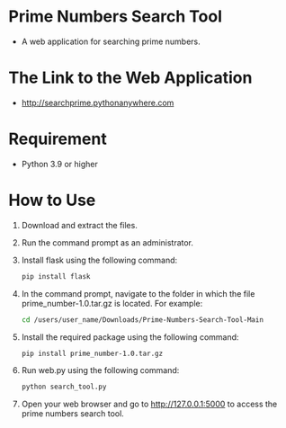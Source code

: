 # Prime Numbers Search Tool
- A web application for searching prime numbers.
# The Link to the Web Application
- http://searchprime.pythonanywhere.com
# Requirement
- Python 3.9 or higher
# How to Use
1. Download and extract the files.
2. Run the command prompt as an administrator.
3. Install flask using the following command:
   
   ```Bash
   pip install flask
   
4. In the command prompt, navigate to the folder in which the file prime_number-1.0.tar.gz is located. For example:
   
   ```Bash
   cd /users/user_name/Downloads/Prime-Numbers-Search-Tool-Main
   
5. Install the required package using the following command:
   
   ```Bash
   pip install prime_number-1.0.tar.gz

6. Run web.py using the following command:
    
   ```Bash
   python search_tool.py

7. Open your web browser and go to http://127.0.0.1:5000 to access the prime numbers search tool.
